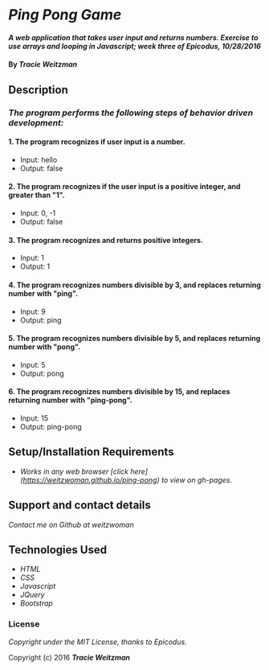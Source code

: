 # _Ping Pong Game_

#### _A web application that takes user input and returns numbers. Exercise to use arrays and looping in Javascript; week three of Epicodus, 10/28/2016_

#### By _**Tracie Weitzman**_

## Description

### _The program performs the following steps of behavior driven development:_

#### 1. The program recognizes if user input is a number.
* Input: hello
* Output: false

#### 2. The program recognizes if the user input is a positive integer, and greater than "1".
* Input: 0, -1
* Output: false

#### 3. The program recognizes and returns positive integers.
* Input: 1
* Output: 1

#### 4. The program recognizes numbers divisible by 3, and replaces returning number with "ping".
* Input: 9
* Output: ping

#### 5. The program recognizes numbers divisible by 5, and replaces returning number with "pong".
* Input: 5
* Output: pong

#### 6. The program recognizes numbers divisible by 15, and replaces returning number with "ping-pong".
* Input: 15
* Output: ping-pong

## Setup/Installation Requirements

* _Works in any web browser [click here] (https://weitzwoman.github.io/ping-pong) to view on gh-pages._

## Support and contact details

_Contact me on Github at weitzwoman_

## Technologies Used

* _HTML_
* _CSS_
* _Javascript_
* _JQuery_
* _Bootstrap_


### License

*Copyright under the MIT License, thanks to Epicodus.*

Copyright (c) 2016 **_Tracie Weitzman_**
